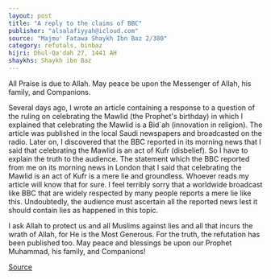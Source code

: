 ```yaml
---
layout: post
title: "A reply to the claims of BBC"
publisher: "alsalafiyyah@icloud.com"
source: "Majmu' Fatawa Shaykh Ibn Baz 2/380"
category: refutals, binbaz
hijri: Dhul-Qa'dah 27, 1441 AH
shaykhs: Shaykh ibn Baz
---
```


All Praise is due to Allah. May peace be upon the Messenger of Allah, his family, and Companions.

Several days ago, I wrote an article containing a response to a question of the ruling on celebrating the Mawlid (the Prophet's birthday) in which I explained that celebrating the Mawlid is a Bid`ah (innovation in religion). The article was published in the local Saudi newspapers and broadcasted on the radio. Later on, I discovered that the BBC reported in its morning news that I said that celebrating the Mawlid is an act of Kufr (disbelief). So I have to explain the truth to the audience. The statement which the BBC reported from me on its morning news in London that I said that celebrating the Mawlid is an act of Kufr is a mere lie and groundless. Whoever reads my article will know that for sure. I feel terribly sorry that a worldwide broadcast like BBC that are widely respected by many people reports a mere lie like this. Undoubtedly, the audience must ascertain all the reported news lest it should contain lies as happened in this topic.

I ask Allah to protect us and all Muslims against lies and all that incurs the wrath of Allah, for He is the Most Generous. For the truth, the refutation has been published too. May peace and blessings be upon our Prophet Muhammad, his family, and Companions!

<a href="https://binbaz.org.sa/articles/70/%D8%A7%D9%84%D8%B1%D8%AF-%D8%B9%D9%84%D9%89-%D9%85%D8%B2%D8%A7%D8%B9%D9%85-%D9%84%D9%87%D9%8A%D9%89%D8%A9-%D8%A7%D9%84%D8%A7%D8%B0%D8%A7%D8%B9%D8%A9-%D8%A7%D9%84%D8%A8%D8%B1%D9%8A%D8%B7%D8%A7%D9%86%D9%8A%D8%A9" target="_blank">Source</a>
